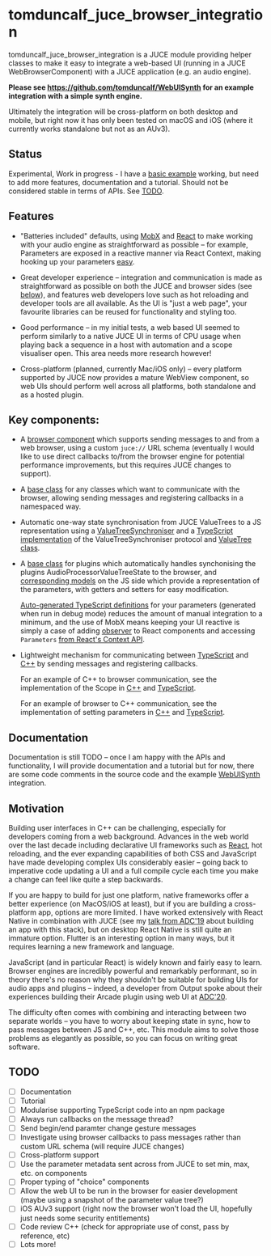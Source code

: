 # tomduncalf_juce_browser_integration

tomduncalf_juce_browser_integration is a JUCE module providing helper classes to make it easy to integrate a web-based UI (running in a JUCE WebBrowserComponent) with a JUCE application (e.g. an audio engine).

**Please see https://github.com/tomduncalf/WebUISynth for an example integration with a simple synth engine.**

Ultimately the integration will be cross-platform on both desktop and mobile, but right now it has only been tested on macOS and iOS (where it currently works standalone but not as an AUv3).

## Status

Experimental, Work in progress - I have a [basic example](https://github.com/tomduncalf/WebUISynth) working, but need to add more features, documentation and a tutorial. Should not be considered stable in terms of APIs. See [TODO](#TODO).

## Features

- "Batteries included" defaults, using [MobX](https://mobx.js.org/) and [React](https://reactjs.org/) to make working with your audio engine as straightforward as possible – for example, Parameters are exposed in a reactive manner via React Context, making hooking up your parameters [easy](https://github.com/tomduncalf/WebUISynth/blob/main/ui/src/components/Parameters.tsx).

- Great developer experience – integration and communication is made as straightforward as possible on both the JUCE and browser sides (see [below](#key-components)), and features web developers love such as hot reloading and developer tools are all available. As the UI is "just a web page", your favourite libraries can be reused for functionality and styling too.

- Good performance – in my initial tests, a web based UI seemed to perform similarly to a native JUCE UI in terms of CPU usage when playing back a sequence in a host with automation and a scope visualiser open. This area needs more research however!

- Cross-platform (planned, currently Mac/iOS only) – every platform supported by JUCE now provides a mature WebView component, so web UIs should perform well across all platforms, both standalone and as a hosted plugin.

## Key components:

- A [browser component](https://github.com/tomduncalf/tomduncalf_juce_browser_integration/blob/main/BrowserComponent.h) which supports sending messages to and from a web browser, using a custom `juce://` URL schema (eventually I would like to use direct callbacks to/from the browser engine for potential performance improvements, but this requires JUCE changes to support).

- A [base class](https://github.com/tomduncalf/tomduncalf_juce_browser_integration/blob/main/BrowserIntegrationClient.h) for any classes which want to communicate with the browser, allowing sending messages and registering callbacks in a namespaced way.

- Automatic one-way state synchronisation from JUCE ValueTrees to a JS representation using a [ValueTreeSynchroniser](https://github.com/tomduncalf/tomduncalf_juce_browser_integration/blob/main/BrowserValueTreeSynchroniser.h) and a [TypeScript implementation](https://github.com/tomduncalf/WebUISynth/tree/main/ui/src/juceIntegration/valueTree) of the ValueTreeSynchroniser protocol and [ValueTree class](https://github.com/tomduncalf/WebUISynth/blob/a49c101dc078e8d41d63fed16fb40570db49bdcd/ui/src/juceIntegration/valueTree/ValueTree.ts).

- A [base class](https://github.com/tomduncalf/tomduncalf_juce_browser_integration/blob/main/BrowserIntegrationPluginClient.h) for plugins which automatically handles synchonising the plugins AudioProcessorValueTreeState to the browser, and [corresponding models](https://github.com/tomduncalf/WebUISynth/blob/main/ui/src/juceIntegration/models/) on the JS side which provide a representation of the parameters, with getters and setters for easy modification.

  [Auto-generated TypeScript definitions](https://github.com/tomduncalf/WebUISynth/blob/main/ui/src/config/autogenerated/parameters.ts) for your parameters (generated when run in debug mode) reduces the amount of manual integration to a minimum, and the use of MobX means keeping your UI reactive is simply a case of adding [observer](https://github.com/tomduncalf/WebUISynth/blob/main/ui/src/components/ParameterSlider.tsx#L13) to React components and accessing `Parameters` [from React's Context API](https://github.com/tomduncalf/WebUISynth/blob/a49c101dc078e8d41d63fed16fb40570db49bdcd/ui/src/components/Parameters.tsx#L7).

- Lightweight mechanism for communicating between [TypeScript](https://github.com/tomduncalf/WebUISynth/blob/main/ui/src/juceIntegration/juceCommunication.ts#L8) and [C++](https://github.com/tomduncalf/tomduncalf_juce_browser_integration/blob/main/BrowserIntegrationClient.h#L21) by sending messages and registering callbacks.

  For an example of C++ to browser communication, see the implementation of the Scope in [C++](https://github.com/tomduncalf/WebUISynth/blob/a49c101dc078e8d41d63fed16fb40570db49bdcd/Source/ScopeDataSender.h#L61) and [TypeScript](https://github.com/tomduncalf/WebUISynth/blob/a49c101dc078e8d41d63fed16fb40570db49bdcd/ui/src/components/Scope.tsx#L7).

  For an example of browser to C++ communication, see the implementation of setting parameters in [C++](https://github.com/tomduncalf/tomduncalf_juce_browser_integration/blob/862a2706417f8acc568a0c62a2b028d8b8dfc699/BrowserIntegrationPluginClient.cpp#L27) and [TypeScript](https://github.com/tomduncalf/WebUISynth/blob/a49c101dc078e8d41d63fed16fb40570db49bdcd/ui/src/juceIntegration/messages/pluginMessages.ts#L4).

## Documentation

Documentation is still TODO – once I am happy with the APIs and functionality, I will provide documentation and a tutorial but for now, there are some code comments in the source code and the example [WebUISynth](https://github.com/tomduncalf/WebUISynth) integration.

## Motivation

Building user interfaces in C++ can be challenging, especially for developers coming from a web background. Advances in the web world over the last decade including declarative UI frameworks such as [React](https://reactjs.org/), hot reloading, and the ever expanding capabilities of both CSS and JavaScript have made developing complex UIs considerably easier – going back to imperative code updating a UI and a full compile cycle each time you make a change can feel like quite a step backwards.

If you are happy to build for just one platform, native frameworks offer a better experience (on MacOS/iOS at least), but if you are building a cross-platform app, options are more limited. I have worked extensively with React Native in combination with JUCE (see my [talk from ADC'19](https://www.youtube.com/watch?v=bsy0-mHcS4Y) about building an app with this stack), but on desktop React Native is still quite an immature option. Flutter is an interesting option in many ways, but it requires learning a new framework and language.

JavaScript (and in particular React) is widely known and fairly easy to learn. Browser engines are incredibly powerful and remarkably performant, so in theory there's no reason why they shouldn't be suitable for building UIs for audio apps and plugins – indeed, a developer from Output spoke about their experiences building their Arcade plugin using web UI at [ADC'20](https://www.youtube.com/watch?v=XvsCaQd2VFE]).

The difficulty often comes with combining and interacting between two separate worlds – you have to worry about keeping state in sync, how to pass messages between JS and C++, etc. This module aims to solve those problems as elegantly as possible, so you can focus on writing great software.

## TODO

- [ ] Documentation
- [ ] Tutorial
- [ ] Modularise supporting TypeScript code into an npm package
- [ ] Always run callbacks on the message thread?
- [ ] Send begin/end paramter change gesture messages
- [ ] Investigate using browser callbacks to pass messages rather than custom URL schema (will require JUCE changes)
- [ ] Cross-platform support
- [ ] Use the parameter metadata sent across from JUCE to set min, max, etc. on components
- [ ] Proper typing of "choice" components
- [ ] Allow the web UI to be run in the browser for easier development (maybe using a snapshot of the parameter value tree?)
- [ ] iOS AUv3 support (right now the browser won't load the UI, hopefully just needs some security entitlements)
- [ ] Code review C++ (check for appropriate use of const, pass by reference, etc)
- [ ] Lots more!

